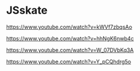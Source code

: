 # JSskate
https://www.youtube.com/watch?v=kWVf7zbqsAo

https://www.youtube.com/watch?v=hhNgK6nwb4c

https://www.youtube.com/watch?v=W_07DVbKq3A

https://www.youtube.com/watch?v=Y_pCQhdrg5o

